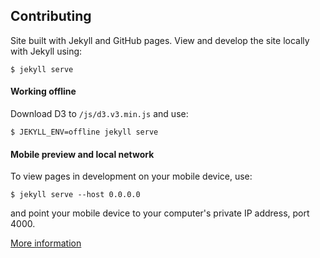 ## Contributing

Site built with Jekyll and GitHub pages.
View and develop the site locally with Jekyll using:

`$ jekyll serve`

#### Working offline
Download D3 to `/js/d3.v3.min.js` and use:

`$ JEKYLL_ENV=offline jekyll serve`

#### Mobile preview and local network

To view pages in development on your mobile device, use:

`$ jekyll serve --host 0.0.0.0`

and point your mobile device to your computer's private IP address, port 4000.

[More information](http://stackoverflow.com/questions/28068378/how-to-access-localhost-on-mobile-when-using-jekyll)

